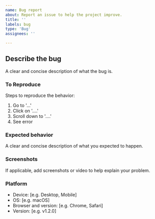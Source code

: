 ```yaml
---
name: Bug report
about: Report an issue to help the project improve.
title: ''
labels: bug
type: 'Bug'
assignees: ''

---
```


## Describe the bug

A clear and concise description of what the bug is.

### To Reproduce

Steps to reproduce the behavior:

1. Go to '...'
2. Click on '....'
3. Scroll down to '....'
4. See error

### Expected behavior

A clear and concise description of what you expected to happen.

### Screenshots

If applicable, add screenshots or video to help explain your problem.

### Platform

- Device: [e.g. Desktop, Mobile]
- OS: [e.g. macOS]
- Browser and version: [e.g. Chrome, Safari]
- Version: [e.g. v1.2.0]
